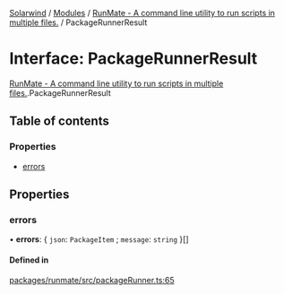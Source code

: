 [Solarwind](../README.md) / [Modules](../modules.md) / [RunMate - A command line utility to run scripts in multiple files.](../modules/RunMate___A_command_line_utility_to_run_scripts_in_multiple_files_.md) / PackageRunnerResult

# Interface: PackageRunnerResult

[RunMate - A command line utility to run scripts in multiple files.](../modules/RunMate___A_command_line_utility_to_run_scripts_in_multiple_files_.md).PackageRunnerResult

## Table of contents

### Properties

- [errors](RunMate___A_command_line_utility_to_run_scripts_in_multiple_files_.PackageRunnerResult.md#errors)

## Properties

### errors

• **errors**: { `json`: `PackageItem` ; `message`: `string`  }[]

#### Defined in

[packages/runmate/src/packageRunner.ts:65](https://github.com/antoniopresto/darch/blob/c5cd1c8/packages/runmate/src/packageRunner.ts#L65)
